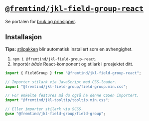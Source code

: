# [`@fremtind/jkl-field-group-react`](https://jokul.fremtind.no/komponenter/fieldgroup)

Se portalen for [bruk og prinsipper](https://jokul.fremtind.no/komponenter/fieldgroup).

## Installasjon

**Tips:** [stilpakken](../field-group/) blir automatisk installert som en avhengighet.

1. `npm i @fremtind/jkl-field-group-react`.
2. Importér _både_ React-komponent og stilark i prosjektet ditt.

```js
import { FieldGroup } from "@fremtind/jkl-field-group-react";

// Importer stilark via JavaScript med CSS-loader.
import "@fremtind/jkl-field-group/field-group.min.css";

// For enkelte features må du også ha denne CSSen importert.
import "@fremtind/jkl-tooltip/tooltip.min.css";
```

```scss
// Eller importer stilark via SCSS.
@use "@fremtind/jkl-field-group/field-group";
```
